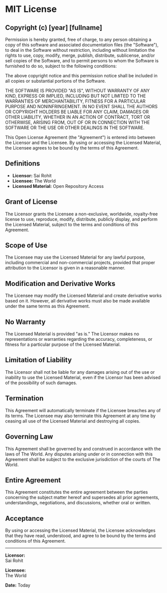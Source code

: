 # MIT License

## Copyright (c) [year] [fullname]

Permission is hereby granted, free of charge, to any person obtaining a copy
of this software and associated documentation files (the "Software"), to deal
in the Software without restriction, including without limitation the rights
to use, copy, modify, merge, publish, distribute, sublicense, and/or sell
copies of the Software, and to permit persons to whom the Software is
furnished to do so, subject to the following conditions:

The above copyright notice and this permission notice shall be included in all
copies or substantial portions of the Software.

THE SOFTWARE IS PROVIDED "AS IS", WITHOUT WARRANTY OF ANY KIND, EXPRESS OR
IMPLIED, INCLUDING BUT NOT LIMITED TO THE WARRANTIES OF MERCHANTABILITY,
FITNESS FOR A PARTICULAR PURPOSE AND NONINFRINGEMENT. IN NO EVENT SHALL THE
AUTHORS OR COPYRIGHT HOLDERS BE LIABLE FOR ANY CLAIM, DAMAGES OR OTHER
LIABILITY, WHETHER IN AN ACTION OF CONTRACT, TORT OR OTHERWISE, ARISING FROM,
OUT OF OR IN CONNECTION WITH THE SOFTWARE OR THE USE OR OTHER DEALINGS IN THE
SOFTWARE.

This Open License Agreement (the "Agreement") is entered into between the Licensor and the Licensee. By using or accessing the Licensed Material, the Licensee agrees to be bound by the terms of this Agreement.

## Definitions

- **Licensor:** Sai Rohit
- **Licensee:** The World
- **Licensed Material:** Open Repository Access

## Grant of License

The Licensor grants the Licensee a non-exclusive, worldwide, royalty-free license to use, reproduce, modify, distribute, publicly display, and perform the Licensed Material, subject to the terms and conditions of this Agreement.

## Scope of Use

The Licensee may use the Licensed Material for any lawful purpose, including commercial and non-commercial projects, provided that proper attribution to the Licensor is given in a reasonable manner.

## Modification and Derivative Works

The Licensee may modify the Licensed Material and create derivative works based on it. However, all derivative works must also be made available under the same terms as this Agreement.

## No Warranty

The Licensed Material is provided "as is." The Licensor makes no representations or warranties regarding the accuracy, completeness, or fitness for a particular purpose of the Licensed Material.

## Limitation of Liability

The Licensor shall not be liable for any damages arising out of the use or inability to use the Licensed Material, even if the Licensor has been advised of the possibility of such damages.

## Termination

This Agreement will automatically terminate if the Licensee breaches any of its terms. The Licensee may also terminate this Agreement at any time by ceasing all use of the Licensed Material and destroying all copies.

## Governing Law

This Agreement shall be governed by and construed in accordance with the laws of The World. Any disputes arising under or in connection with this Agreement shall be subject to the exclusive jurisdiction of the courts of The World.

## Entire Agreement

This Agreement constitutes the entire agreement between the parties concerning the subject matter hereof and supersedes all prior agreements, understandings, negotiations, and discussions, whether oral or written.

## Acceptance

By using or accessing the Licensed Material, the Licensee acknowledges that they have read, understood, and agree to be bound by the terms and conditions of this Agreement.

---

**Licensor:**  
Sai Rohit  

**Licensee:**  
The World

**Date:** Today
